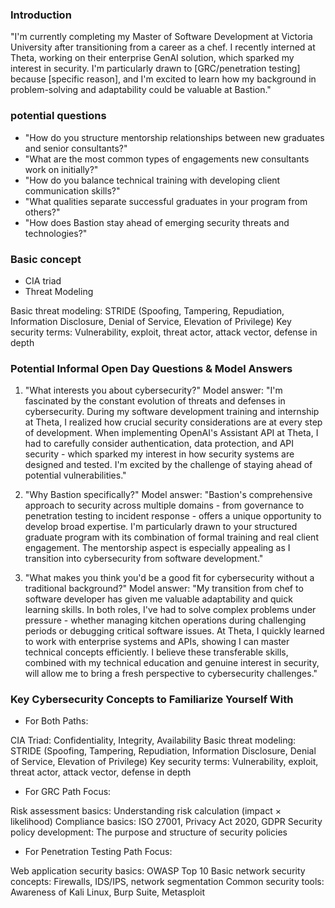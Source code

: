 ### Introduction

"I'm currently completing my Master of Software Development at Victoria University after transitioning from a career as a chef. I recently interned at Theta, working on their enterprise GenAI solution, which sparked my interest in security. I'm particularly drawn to [GRC/penetration testing] because [specific reason], and I'm excited to learn how my background in problem-solving and adaptability could be valuable at Bastion."

### potential questions

- "How do you structure mentorship relationships between new graduates and senior consultants?"
- "What are the most common types of engagements new consultants work on initially?"
- "How do you balance technical training with developing client communication skills?"
- "What qualities separate successful graduates in your program from others?"
- "How does Bastion stay ahead of emerging security threats and technologies?"

### Basic concept

- CIA triad
- Threat Modeling

Basic threat modeling: STRIDE (Spoofing, Tampering, Repudiation, Information Disclosure, Denial of Service, Elevation of Privilege)
Key security terms: Vulnerability, exploit, threat actor, attack vector, defense in depth

### Potential Informal Open Day Questions & Model Answers

1.  "What interests you about cybersecurity?"
    Model answer: "I'm fascinated by the constant evolution of threats and defenses in cybersecurity. During my software development training and internship at Theta, I realized how crucial security considerations are at every step of development. When implementing OpenAI's Assistant API at Theta, I had to carefully consider authentication, data protection, and API security - which sparked my interest in how security systems are designed and tested. I'm excited by the challenge of staying ahead of potential vulnerabilities."

2.  "Why Bastion specifically?"
    Model answer: "Bastion's comprehensive approach to security across multiple domains - from governance to penetration testing to incident response - offers a unique opportunity to develop broad expertise. I'm particularly drawn to your structured graduate program with its combination of formal training and real client engagement. The mentorship aspect is especially appealing as I transition into cybersecurity from software development."

3.  "What makes you think you'd be a good fit for cybersecurity without a traditional background?"
    Model answer: "My transition from chef to software developer has given me valuable adaptability and quick learning skills. In both roles, I've had to solve complex problems under pressure - whether managing kitchen operations during challenging periods or debugging critical software issues. At Theta, I quickly learned to work with enterprise systems and APIs, showing I can master technical concepts efficiently. I believe these transferable skills, combined with my technical education and genuine interest in security, will allow me to bring a fresh perspective to cybersecurity challenges."

### Key Cybersecurity Concepts to Familiarize Yourself With

- For Both Paths:

CIA Triad: Confidentiality, Integrity, Availability
Basic threat modeling: STRIDE (Spoofing, Tampering, Repudiation, Information Disclosure, Denial of Service, Elevation of Privilege)
Key security terms: Vulnerability, exploit, threat actor, attack vector, defense in depth

- For GRC Path Focus:

Risk assessment basics: Understanding risk calculation (impact × likelihood)
Compliance basics: ISO 27001, Privacy Act 2020, GDPR
Security policy development: The purpose and structure of security policies

- For Penetration Testing Path Focus:

Web application security basics: OWASP Top 10
Basic network security concepts: Firewalls, IDS/IPS, network segmentation
Common security tools: Awareness of Kali Linux, Burp Suite, Metasploit

